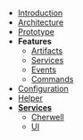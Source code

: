 * [Introduction](/)
* [Architecture](architecture.md)
* [Prototype](prototype.md)
* **Features**
   * [Artifacts](/features/artifacts.md)
   * [Services](/features/services.md)
   * [Events](/features/events.md)
   * [Commands](/features/commands.md)
* [Configuration](configuration.md)
* [Helper](helper.md)
* **[Services](services.md)**
   * [Cherwell](/services/cherwell.md)
   * [UI](/services/ui.md)